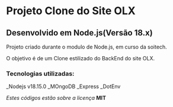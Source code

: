 # Projeto Clone do Site OLX


## Desenvolvido em Node.js(Versão 18.x)

Projeto criado durante o modulo de Node.js, em curso da soitech.

O objetivo é de um Clone estilizado do BackEnd do site OLX.

### Tecnologias utilizadas:

_Nodejs v18.15.0
_MOngoDB
_Express
_DotEnv

_Estes códigos estão sobre a licença_ **MIT**
